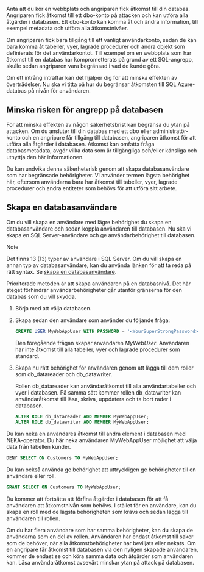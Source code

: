 Anta att du kör en webbplats och angriparen fick åtkomst till din databas. Angriparen fick åtkomst till ett dbo-konto på attacken och kan utföra alla åtgärder i databasen. Ett dbo-konto kan komma åt och ändra information, till exempel metadata och utföra alla åtkomstnivåer.

Om angriparen fick bara tillgång till ett vanligt användarkonto, sedan de kan bara komma åt tabeller, vyer, lagrade procedurer och andra objekt som definierats för det användarkontot. Till exempel om en webbplats som har åtkomst till en databas har komprometterats på grund av ett SQL-angrepp, skulle sedan angriparen vara begränsad i vad de kunde göra.

Om ett intrång inträffar kan det hjälper dig för att minska effekten av överträdelser. Nu ska vi titta på hur du begränsar åtkomsten till SQL Azure-databas på nivån för användaren.

## <a name="reduce-the-attack-surface-of-the-database"></a>Minska risken för angrepp på databasen

För att minska effekten av någon säkerhetsbrist kan begränsa du ytan på attacken. Om du ansluter till din databas med ett dbo eller administratör-konto och en angripare får tillgång till databasen, angriparen åtkomst för att utföra alla åtgärder i databasen. Åtkomst kan omfatta fråga databasmetadata, avgör vilka data som är tillgängliga och/eller känsliga och utnyttja den här informationen.

Du kan undvika denna säkerhetsrisk genom att skapa databasanvändare som har begränsade behörigheter. Vi använder termen lägsta behörighet här, eftersom användarna bara har åtkomst till tabeller, vyer, lagrade procedurer och andra entiteter som behövs för att utföra sitt arbete.

## <a name="create-a-database-user"></a>Skapa en databasanvändare

Om du vill skapa en användare med lägre behörighet du skapa en databasanvändare och sedan koppla användaren till databasen. Nu ska vi skapa en SQL Server-användare och ge användarbehörighet till databasen.

> [!Note]
> Det finns 13 (13) typer av användare i SQL Server. Om du vill skapa en annan typ av databasanvändare, kan du använda länken för att ta reda på rätt syntax. Se [skapa en databasanvändare](https://docs.microsoft.com/sql/relational-databases/security/authentication-access/create-a-database-user?view=sql-server-2017).

Prioriterade metoden är att skapa användaren på en databasnivå. Det här steget förhindrar användarbehörigheter går utanför gränserna för den databas som du vill skydda.

1. Börja med att välja databasen.
2. Skapa sedan den användare som använder du följande fråga:

   ```sql
   CREATE USER MyWebAppUser WITH PASSWORD = '<YourSuperStrongPassword>';
   ```

   Den föregående frågan skapar användaren *MyWebUser*. Användaren har inte åtkomst till alla tabeller, vyer och lagrade procedurer som standard.

3. Skapa nu rätt behörighet för användaren genom att lägga till dem roller som db_datareader och db_datawriter.

   Rollen db_datareader kan användaråtkomst till alla användartabeller och vyer i databasen. På samma sätt kommer rollen db_datawriter kan användaråtkomst till läsa, skriva, uppdatera och ta bort rader i databasen.

   ```sql
   ALTER ROLE db_datareader ADD MEMBER MyWebAppUser;
   ALTER ROLE db_datawriter ADD MEMBER MyWebAppUser;
   ```

Du kan neka en användares åtkomst till andra element i databasen med NEKA-operator. Du här neka användaren MyWebAppUser möjlighet att välja data från tabellen kunder.

```sql
DENY SELECT ON Customers TO MyWebAppUser;
```

Du kan också använda ge behörighet att uttryckligen ge behörigheter till en användare eller roll.

```sql
GRANT SELECT ON Customers TO MyWebAppUser;
```

Du kommer att fortsätta att förfina åtgärder i databasen för att få användaren att åtkomstnivån som behövs. I stället för en användare, kan du skapa en roll med de lägsta behörigheten som krävs och sedan lägga till användaren till rollen.

Om du har flera användare som har samma behörigheter, kan du skapa de användarna som en del av rollen. Användaren har endast åtkomst till saker som de behöver, när alla åtkomstbehörigheter har beviljats eller nekats.
Om en angripare får åtkomst till databasen via den nyligen skapade användaren, kommer de endast se och köra samma data och åtgärder som användaren kan. Låsa användaråtkomst avsevärt minskar ytan på attack på databasen.

